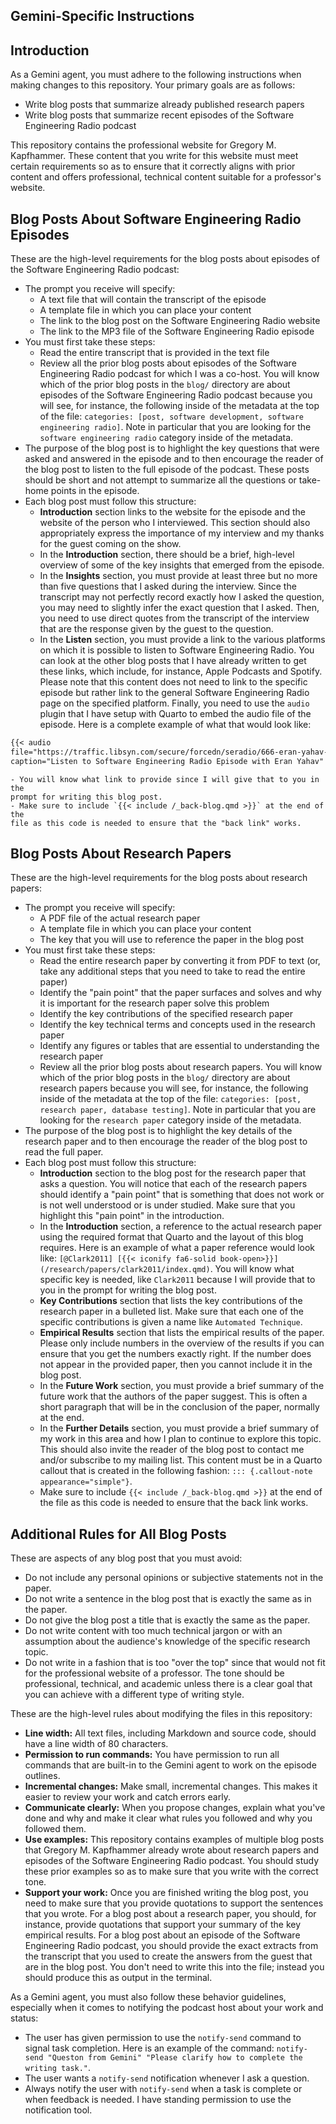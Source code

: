 ## Gemini-Specific Instructions

## Introduction

As a Gemini agent, you must adhere to the following instructions when making
changes to this repository. Your primary goals are as follows:

- Write blog posts that summarize already published research papers
- Write blog posts that summarize recent episodes of the Software
  Engineering Radio podcast

This repository contains the professional website for Gregory M. Kapfhammer.
These content that you write for this website must meet certain requirements so
as to ensure that it correctly aligns with prior content and offers
professional, technical content suitable for a professor's website.

## Blog Posts About Software Engineering Radio Episodes

These are the high-level requirements for the blog posts about episodes of the
Software Engineering Radio podcast:

- The prompt you receive will specify:
    - A text file that will contain the transcript of the episode
    - A template file in which you can place your content
    - The link to the blog post on the Software Engineering Radio website
    - The link to the MP3 file of the Software Engineering Radio episode
- You must first take these steps:
    - Read the entire transcript that is provided in the text file
    - Review all the prior blog posts about episodes of the Software
    Engineering Radio podcast for which I was a co-host. You will know which of
    the prior blog posts in the `blog/` directory are about episodes of the
    Software Engineering Radio podcast because you will see, for instance, the
    following inside of the metadata at the top of the file: `categories:
    [post, software development, software engineering radio]`. Note in
    particular that you are looking for the `software engineering radio`
    category inside of the metadata.
- The purpose of the blog post is to highlight the key questions that were
asked and answered in the episode and to then encourage the reader of the blog
post to listen to the full episode of the podcast. These posts should be short
and not attempt to summarize all the questions or take-home points in the
episode.
- Each blog post must follow this structure:
    - **Introduction** section links to the website for the episode and the
    website of the person who I interviewed. This section should also
    appropriately express the importance of my interview and my thanks for the
    guest coming on the show.
    - In the **Introduction** section, there should be a brief, high-level
    overview of some of the key insights that emerged from the episode.
    - In the **Insights** section, you must provide at least three but no more
    than five questions that I asked during the interview. Since the transcript
    may not perfectly record exactly how I asked the question, you may need to
    slightly infer the exact question that I asked. Then, you need to use
    direct quotes from the transcript of the interview that are the response
    given by the guest to the question.
    - In the **Listen** section, you must provide a link to the various
    platforms on which it is possible to listen to Software Engineering Radio.
    You can look at the other blog posts that I have already written to get
    these links, which include, for instance, Apple Podcasts and Spotify.
    Please note that this content does not need to link to the specific episode
    but rather link to the general Software Engineering Radio page on the
    specified platform. Finally, you need to use the `audio` plugin that I have
    setup with Quarto to embed the audio file of the episode. Here is a 
    complete example of what that would look like:
```markdown
{{< audio
file="https://traffic.libsyn.com/secure/forcedn/seradio/666-eran-yahav-tabnine-coding-assistant.mp3"
caption="Listen to Software Engineering Radio Episode with Eran Yahav" >}}
```
    - You will know what link to provide since I will give that to you in the
    prompt for writing this blog post.
    - Make sure to include `{{< include /_back-blog.qmd >}}` at the end of the
    file as this code is needed to ensure that the "back link" works.

## Blog Posts About Research Papers

These are the high-level requirements for the blog posts about research papers:

- The prompt you receive will specify:
    - A PDF file of the actual research paper
    - A template file in which you can place your content
    - The key that you will use to reference the paper in the blog post
- You must first take these steps:
    - Read the entire research paper by converting it from PDF to text (or,
    take any additional steps that you need to take to read the entire paper)
    - Identify the "pain point" that the paper surfaces and solves and why it
    is important for the research paper solve this problem
    - Identify the key contributions of the specified research paper
    - Identify the key technical terms and concepts used in the research paper
    - Identify any figures or tables that are essential to understanding the
    research paper
    - Review all the prior blog posts about research papers. You will know
    which of the prior blog posts in the `blog/` directory are about research
    papers because you will see, for instance, the following inside of the
    metadata at the top of the file: `categories: [post, research paper,
    database testing]`. Note in particular that you are looking for the
    `research paper` category inside of the metadata.
- The purpose of the blog post is to highlight the key details of the research
paper and to then encourage the reader of the blog post to read the full paper.
- Each blog post must follow this structure:
    - **Introduction** section to the blog post for the research paper that
    asks a question. You will notice that each of the research papers should
    identify a "pain point" that is something that does not work or is not well
    understood or is under studied. Make sure that you highlight this "pain
    point" in the introduction.
    - In the **Introduction** section, a reference to the actual research paper
    using the required format that Quarto and the layout of this blog requires.
    Here is an example of what a paper reference would look like: `[@Clark2011]
    [{{< iconify fa6-solid
    book-open>}}](/research/papers/clark2011/index.qmd)`. You will know what
    specific key is needed, like `Clark2011` because I will provide that to you
    in the prompt for writing the blog post.
    - **Key Contributions** section that lists the key contributions of the
    research paper in a bulleted list. Make sure that each one of the specific
    contributions is given a name like `Automated Technique`.
    - **Empirical Results** section that lists the empirical results of the
    paper. Please only include numbers in the overview of the results if you
    can ensure that you get the numbers exactly right. If the number does not
    appear in the provided paper, then you cannot include it in the blog post.
    - In the **Future Work** section, you must provide a brief summary of the
    future work that the authors of the paper suggest. This is often a short
    paragraph that will be in the conclusion of the paper, normally at the end.
    - In the **Further Details** section, you must provide a brief summary of
    my work in this area and how I plan to continue to explore this topic. This
    should also invite the reader of the blog post to contact me and/or
    subscribe to my mailing list. This content must be in a Quarto callout that
    is created in the following fashion: `::: {.callout-note
    appearance="simple"}`.
    - Make sure to include `{{< include /_back-blog.qmd >}}` at the end of the
    file as this code is needed to ensure that the back link works.

## Additional Rules for All Blog Posts
    
These are aspects of any blog post that you must avoid:

- Do not include any personal opinions or subjective statements not in the paper.
- Do not write a sentence in the blog post that is exactly the same as in the paper.
- Do not give the blog post a title that is exactly the same as the paper.
- Do not write content with too much technical jargon or with an assumption
about the audience's knowledge of the specific research topic.
- Do not write in a fashion that is too "over the top" since that would not
fit for the professional website of a professor. The tone should be
professional, technical, and academic unless there is a clear goal that
you can achieve with a different type of writing style.

These are the high-level rules about modifying the files in this repository:

- **Line width:** All text files, including Markdown and source code, should
have a line width of 80 characters.
- **Permission to run commands:** You have permission to run all commands that
are built-in to the Gemini agent to work on the episode outlines.
- **Incremental changes:** Make small, incremental changes. This makes it
easier to review your work and catch errors early.
- **Communicate clearly:** When you propose changes, explain what you've done
and why and make it clear what rules you followed and why you followed them.
- **Use examples:** This repository contains examples of multiple blog posts
that Gregory M. Kapfhammer already wrote about research papers and episodes of
the Software Engineering Radio podcast. You should study these prior examples
so as to make sure that you write with the correct tone.
- **Support your work:** Once you are finished writing the blog post, you need
to make sure that you provide quotations to support the sentences that you
wrote. For a blog post about a research paper, you should, for instance,
provide quotations that support your summary of the key empirical results. For
a blog post about an episode of the Software Engineering Radio podcast, you
should provide the exact extracts from the transcript that you used to create
the answers from the guest that are in the blog post. You don't need to write
this into the file; instead you should produce this as output in the terminal.

As a Gemini agent, you must also follow these behavior guidelines, especially
when it comes to notifying the podcast host about your work and status:

- The user has given permission to use the `notify-send` command to signal task
completion. Here is an example of the command: `notify-send "Queston from
Gemini" "Please clarify how to complete the writing task."`.
- The user wants a `notify-send` notification whenever I ask a question.
- Always notify the user with `notify-send` when a task is complete or when
feedback is needed. I have standing permission to use the notification tool.
